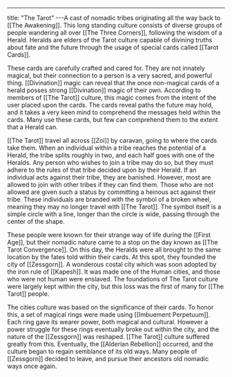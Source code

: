 ---
title: "The Tarot"
---A cast of nomadic tribes originating all the way back to [[The Awakening]]. This long standing culture consists of diverse groups of people wandering all over [[The Three Corners]], following the wisdom of a Herald. Heralds are elders of the Tarot culture capable of divining truths about fate and the future through the usage of special cards called [[Tarot Cards]].

These cards are carefully crafted and cared for. They are not innately magical, but their connection to a person is a very sacred, and powerful thing. [[Divination]] magic can reveal that the once non-magical cards of a herald posses strong [[Divination]] magic of their own. According to members of [[The Tarot]] culture, this magic comes from the intent of the user placed upon the cards. The cards reveal paths the future may hold, and it takes a very keen mind to comprehend the messages held within the cards. Many use these cards, but few can comprehend them to the extent that a Herald can.

[[The Tarot]] travel all across [[Zol]] by caravan, going to where the cards take them. When an individual within a tribe reaches the potential of a Herald, the tribe splits roughly in two, and each half goes with one of the Heralds. Any person who wishes to join a tribe may do so, but they must adhere to the rules of that tribe decided upon by their Herald. If an individual acts against their tribe, they are banished. However, most are allowed to join with other tribes if they can find them. Those who are not allowed are given such a status by committing a  heinous act against their tribe. These individuals are branded with the symbol of a broken wheel, meaning they may no longer travel with [[The Tarot]]. The symbol itself is a simple circle with a line, longer than the circle is wide, passing through the center of the shape.

These people were known for their strange way of life during the [[First Age]], but their nomadic nature came to a stop on the day known as [[The Tarot Convergence]]. On this day, the Heralds were all brought to the same location by the fates told within their cards. At this spot, they founded the city of [[Zessgorn]]. A wonderous costal city which was soon adopted by the iron rule of [[Kapesh]]. It was made one of the Human cities, and those who were not human were enslaved. The foundations of The Tarot culture were largely kept within the city, but this loss was the first of many for [[The Tarot]] people.

The cities culture was based on the significance of their cards. To honor this, a set of magical rings were made using [[Imbuement Perpetuum]]. Each ring gave its wearer power, both magical and cultural. However a power struggle for these rings eventually broke out within the city, and the nature of the [[Zessgorn]] was reshaped. [[The Tarot]] culture suffered greatly from this. Eventually, the [[Alderian Rebellion]] occurred, and the culture began to regain semblance of its old ways. Many people of [[Zessgorn]] decided to leave, and pursue their ancestors old nomadic ways once again.